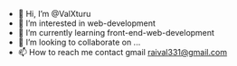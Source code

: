 - 👋 Hi, I’m @ValXturu
- 👀 I’m interested in web-development
- 🌱 I’m currently learning front-end-web-development
- 💞️ I’m looking to collaborate on ...
- 📫 How to reach me contact gmail raival331@gmail.com

<!---
ValXturu/ValXturu is a ✨ special ✨ repository because its `README.md` (this file) appears on your GitHub profile.
You can click the Preview link to take a look at your changes.
--->
